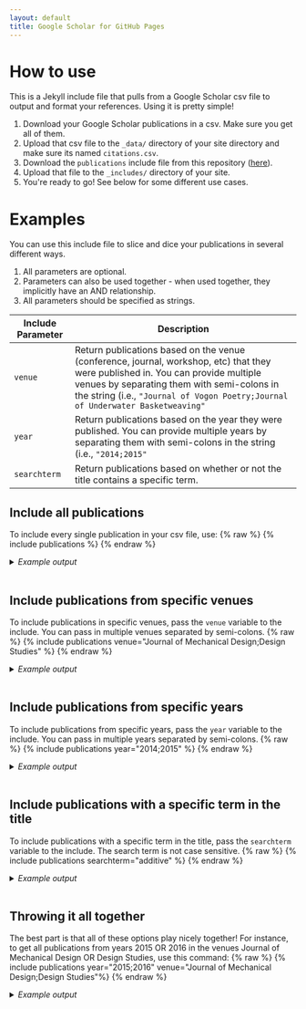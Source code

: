 ```yaml
---
layout: default
title: Google Scholar for GitHub Pages
---
```


# How to use
This is a Jekyll include file that pulls from a Google Scholar csv file to output and format your references. Using it is pretty simple!
1. Download your Google Scholar publications in a csv. Make sure you get all of them.
2. Upload that csv file to the `_data/` directory of your site directory and make sure its named `citations.csv`.
3. Download the `publications` include file from this repository ([here](https://github.com/cmccomb/google-scholar-for-github-pages/blob/main/_includes/publications)).
4. Upload that file to the `_includes/` directory of your site.
5. You're ready to go! See below for some different use cases. 

# Examples
You can use this include file to slice and dice your publications in several different ways. 
1. All parameters are optional. 
2. Parameters can also be used together - when used together, they implicitly have an AND relationship.
3. All parameters should be specified as strings.

| Include Parameter | Description |
| ----------------- | ----------- |
| `venue` | Return publications based on the venue (conference, journal, workshop, etc) that they were published in. You can provide multiple venues by separating them with semi-colons in the string (i.e., `"Journal of Vogon Poetry;Journal of Underwater Basketweaving"` |
| `year` | Return publications based on the year they were published. You can provide multiple years by separating them with semi-colons in the string (i.e., `"2014;2015"` |
| `searchterm` | Return publications based on whether or not the title contains a specific term. |

## Include all publications
To include every single publication in your csv file, use:
{% raw %}
{% include publications %}
{% endraw %}

<details>
<summary><i>Example output</i></summary>
{% include publications %}
</details>
<br/>

  
## Include publications from specific venues
To include publications in specific venues, pass the `venue` variable to the include. You can pass in multiple venues separated by semi-colons.
{% raw %}
{% include publications venue="Journal of Mechanical Design;Design Studies" %}
{% endraw %}

<details>
<summary><i>Example output</i></summary>
{% include publications venue="Journal of Mechanical Design;Design Studies" %}
</details>
<br/>

## Include publications from specific years
To include publications from specific years, pass the `year` variable to the include. You can pass in multiple years separated by semi-colons.
{% raw %}
{% include publications year="2014;2015" %}
{% endraw %}

<details>
<summary><i>Example output</i></summary>
{% include publications year="2014;2015" %}
</details>
<br/>



## Include publications with a specific term in the title
To include publications with a specific term in the title, pass the `searchterm` variable to the include. The search term is not case sensitive.
{% raw %}
{% include publications searchterm="additive" %}
{% endraw %}

<details>
<summary><i>Example output</i></summary>
{% include publications searchterm="additive" %}
</details>
<br/>

## Throwing it all together
The best part is that all of these options play nicely together! For instance, to get all publications from years 2015 OR 2016 in the venues Journal of Mechanical Design OR Design Studies, use this command:
{% raw %}
{% include publications year="2015;2016" venue="Journal of Mechanical Design;Design Studies"%}
{% endraw %}

<details>
<summary><i>Example output</i></summary>
{% include publications year="2015;2016" venue="Journal of Mechanical Design;Design Studies"%}
</details>
